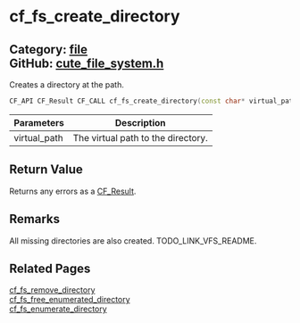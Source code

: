 [](../header.md ':include')

# cf_fs_create_directory

Category: [file](/api_reference?id=file)  
GitHub: [cute_file_system.h](https://github.com/RandyGaul/cute_framework/blob/master/include/cute_file_system.h)  
---

Creates a directory at the path.

```cpp
CF_API CF_Result CF_CALL cf_fs_create_directory(const char* virtual_path);
```

Parameters | Description
--- | ---
virtual_path | The virtual path to the directory.

## Return Value

Returns any errors as a [CF_Result](/utility/cf_result.md).

## Remarks

All missing directories are also created. TODO_LINK_VFS_README.

## Related Pages

[cf_fs_remove_directory](/file/cf_fs_remove_directory.md)  
[cf_fs_free_enumerated_directory](/file/cf_fs_free_enumerated_directory.md)  
[cf_fs_enumerate_directory](/file/cf_fs_enumerate_directory.md)  
